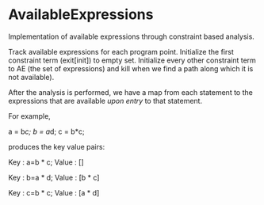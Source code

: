 # AvailableExpressions
Implementation of available expressions through constraint based analysis.

Track available expressions for each program point. Initialize the first
constraint term (exit[init]) to empty set. Initialize every other
constraint term to AE (the set of expressions) and kill when we find
a path along which it is not available).

After the analysis is performed, we have a map from each statement to the
expressions that are available *upon entry* to that statement.

For example,

a = b*c;
b = a*d;
c = b*c;

produces the key value pairs:

Key : a=b * c;
Value : []

Key : b=a * d;
Value : [b * c]

Key : c=b * c;
Value : [a * d]